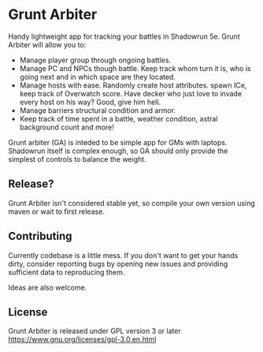 Grunt Arbiter
=============

Handy lightweight app for tracking your battles in Shadowrun 5e. Grunt Arbiter will allow you to:
  * Manage player group through ongoing battles.
  * Manage PC and NPCs though battle. Keep track whom turn it is, who is going next and in which space are they located.
  * Manage hosts with ease. Randomly create host attributes. spawn ICe, keep track of Overwatch score. Have decker who just love to invade every host on his way? Good, give him hell.
  * Manage barriers structural condition and armor.
  * Keep track of time spent in a battle, weather condition, astral background count and more!
  
Grunt arbiter (GA) is inteded to be simple app for GMs with laptops. Shadowrun itself is complex enough, so GA should only provide the simplest of controls to balance the weight.
  
Release?
--------
Grunt Arbiter isn't considered stable yet, so compile your own version using maven or wait to first release.
  
Contributing
------------
Currently codebase is a little mess. If you don't want to get your hands dirty, consider reporting bugs by opening new issues and providing sufficient data to reproducing them.

Ideas are also welcome.

License
-------
Grunt Arbiter is released under GPL version 3 or later
https://www.gnu.org/licenses/gpl-3.0.en.html